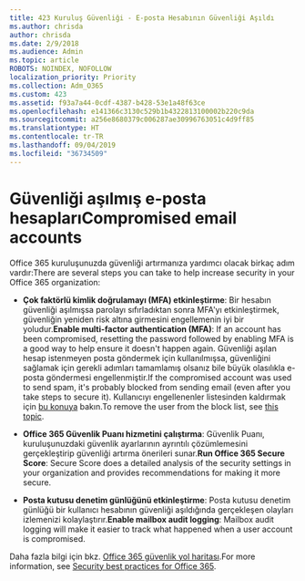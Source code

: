 ```yaml
---
title: 423 Kuruluş Güvenliği - E-posta Hesabının Güvenliği Aşıldı
ms.author: chrisda
author: chrisda
ms.date: 2/9/2018
ms.audience: Admin
ms.topic: article
ROBOTS: NOINDEX, NOFOLLOW
localization_priority: Priority
ms.collection: Adm_O365
ms.custom: 423
ms.assetid: f93a7a44-0cdf-4387-b428-53e1a48f63ce
ms.openlocfilehash: e141366c3130c529b1b4322813100002b220c9da
ms.sourcegitcommit: a256e8680379c006287ae30996763051c4d9ff85
ms.translationtype: HT
ms.contentlocale: tr-TR
ms.lasthandoff: 09/04/2019
ms.locfileid: "36734509"
---
```

# <a name="compromised-email-accounts"></a><span data-ttu-id="ef1ea-102">Güvenliği aşılmış e-posta hesapları</span><span class="sxs-lookup"><span data-stu-id="ef1ea-102">Compromised email accounts</span></span>

<span data-ttu-id="ef1ea-103">Office 365 kuruluşunuzda güvenliği artırmanıza yardımcı olacak birkaç adım vardır:</span><span class="sxs-lookup"><span data-stu-id="ef1ea-103">There are several steps you can take to help increase security in your Office 365 organization:</span></span>

- <span data-ttu-id="ef1ea-104">**Çok faktörlü kimlik doğrulamayı (MFA) etkinleştirme**: Bir hesabın güvenliği aşılmışsa parolayı sıfırladıktan sonra MFA'yı etkinleştirmek, güvenliğin yeniden risk altına girmesini engellemenin iyi bir yoludur.</span><span class="sxs-lookup"><span data-stu-id="ef1ea-104">**Enable multi-factor authentication (MFA)**: If an account has been compromised, resetting the password followed by enabling MFA is a good way to help ensure it doesn't happen again.</span></span> <span data-ttu-id="ef1ea-105">Güvenliği aşılan hesap istenmeyen posta göndermek için kullanılmışsa, güvenliğini sağlamak için gerekli adımları tamamlamış olsanız bile büyük olasılıkla e-posta göndermesi engellenmiştir.</span><span class="sxs-lookup"><span data-stu-id="ef1ea-105">If the compromised account was used to send spam, it's probably blocked from sending email (even after you take steps to secure it).</span></span> <span data-ttu-id="ef1ea-106">Kullanıcıyı engellenenler listesinden kaldırmak için [bu konuya](https://technet.microsoft.com/library/ms.exch.eac.actioncenter.aspx) bakın.</span><span class="sxs-lookup"><span data-stu-id="ef1ea-106">To remove the user from the block list, see [this topic](https://technet.microsoft.com/library/ms.exch.eac.actioncenter.aspx).</span></span>

- <span data-ttu-id="ef1ea-107">**Office 365 Güvenlik Puanı hizmetini çalıştırma**: Güvenlik Puanı, kuruluşunuzdaki güvenlik ayarlarının ayrıntılı çözümlemesini gerçekleştirip güvenliği artırma önerileri sunar.</span><span class="sxs-lookup"><span data-stu-id="ef1ea-107">**Run Office 365 Secure Score**: Secure Score does a detailed analysis of the security settings in your organization and provides recommendations for making it more secure.</span></span>

- <span data-ttu-id="ef1ea-108">**Posta kutusu denetim günlüğünü etkinleştirme**: Posta kutusu denetim günlüğü bir kullanıcı hesabının güvenliği aşıldığında gerçekleşen olayları izlemenizi kolaylaştırır.</span><span class="sxs-lookup"><span data-stu-id="ef1ea-108">**Enable mailbox audit logging**: Mailbox audit logging will make it easier to track what happened when a user account is compromised.</span></span>

<span data-ttu-id="ef1ea-109">Daha fazla bilgi için bkz. [Office 365 güvenlik yol haritası](https://docs.microsoft.com/office365/securitycompliance/security-roadmap).</span><span class="sxs-lookup"><span data-stu-id="ef1ea-109">For more information, see [Security best practices for Office 365](https://docs.microsoft.com/office365/securitycompliance/security-roadmap).</span></span>
